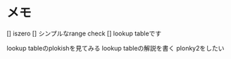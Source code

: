 # メモ
[] iszero
[] シンプルなrange check
[] lookup tableです

lookup tableのplokishを見てみる
lookup tableの解説を書く
plonky2をしたい